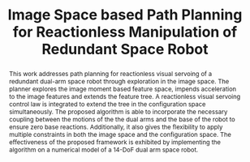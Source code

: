 ---
layout: project-page-new
title: "Image Space based Path Planning for Reactionless Manipulation of Redundant Space Robot"
authors:
  - name: Rachit Bhargava
    sup: 1
  - name: P. Mithun
    sup: 1
  - name: V. V. Anurag
    sup: 1
  - name: A.H. Abdul Hafez
    sup: 2
  - name: S. V. Shah
    sup: 3
affiliations:
  - name: IIIT Hyderabad, India
    link: https://robotics.iiit.ac.in
    sup: 1
  - name: Hasan Kalyoncu University
    link: #
    sup: 2
  - name: Indian Institute of Technology, Jodhpur
    link: #
    sup: 3
permalink: publications/2016/Bhargava_Image-Space
abstract: "This work addresses path planning for reactionless visual servoing of a redundant dual-arm space robot through exploration in the image space. The planner explores the image
moment based feature space, impends acceleration to the image features and extends the feature tree. A reactionless visual servoing control law is integrated to extend the tree in the configuration space simultaneously. The proposed algorithm is able to incorporate the necessary coupling between the motions of the the dual arms and the base of the robot to ensure zero base reactions. Additionally, it also gives the flexibility to apply multiple constraints in both the image space and
the configuration space. The effectiveness of the proposed framework is exhibited by implementing the algorithm on a numerical model of a 14-DoF dual arm space robot."
paper: https://robotics.iiit.ac.in/uploads/Main/Publications/Rachit_etal_IROS_16.pdf
video: https://robotics.iiit.ac.in/videos/publications/Rachit_etal_IROS16.mp4
# iframe: https://www.youtube.com/embed/jhjskX4FQwA

---